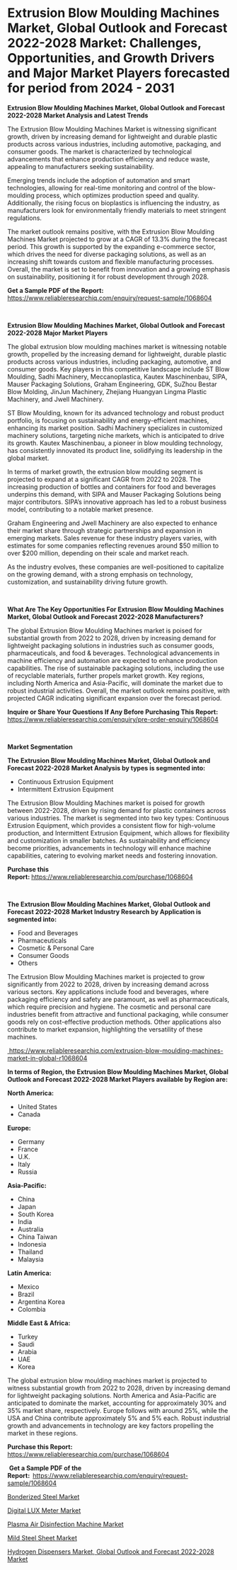 <p><h1>Extrusion Blow Moulding Machines Market, Global Outlook and Forecast 2022-2028 Market: Challenges, Opportunities, and Growth Drivers and Major Market Players forecasted for period from 2024 - 2031</h1></p><p><strong>Extrusion Blow Moulding Machines Market, Global Outlook and Forecast 2022-2028 Market Analysis and Latest Trends</strong></p>
<p><p>The Extrusion Blow Moulding Machines Market is witnessing significant growth, driven by increasing demand for lightweight and durable plastic products across various industries, including automotive, packaging, and consumer goods. The market is characterized by technological advancements that enhance production efficiency and reduce waste, appealing to manufacturers seeking sustainability. </p><p>Emerging trends include the adoption of automation and smart technologies, allowing for real-time monitoring and control of the blow-moulding process, which optimizes production speed and quality. Additionally, the rising focus on bioplastics is influencing the industry, as manufacturers look for environmentally friendly materials to meet stringent regulations. </p><p>The market outlook remains positive, with the Extrusion Blow Moulding Machines Market projected to grow at a CAGR of 13.3% during the forecast period. This growth is supported by the expanding e-commerce sector, which drives the need for diverse packaging solutions, as well as an increasing shift towards custom and flexible manufacturing processes. Overall, the market is set to benefit from innovation and a growing emphasis on sustainability, positioning it for robust development through 2028.</p></p>
<p><strong>Get a Sample PDF of the Report:&nbsp;</strong> <a href="https://www.reliableresearchiq.com/enquiry/request-sample/1068604">https://www.reliableresearchiq.com/enquiry/request-sample/1068604</a></p>
<p>&nbsp;</p>
<p><strong>Extrusion Blow Moulding Machines Market, Global Outlook and Forecast 2022-2028 Major Market Players</strong></p>
<p><p>The global extrusion blow moulding machines market is witnessing notable growth, propelled by the increasing demand for lightweight, durable plastic products across various industries, including packaging, automotive, and consumer goods. Key players in this competitive landscape include ST Blow Moulding, Sadhi Machinery, Meccanoplastica, Kautex Maschinenbau, SIPA, Mauser Packaging Solutions, Graham Engineering, GDK, SuZhou Bestar Blow Molding, JinJun Machinery, Zhejiang Huangyan Lingma Plastic Machinery, and Jwell Machinery.</p><p>ST Blow Moulding, known for its advanced technology and robust product portfolio, is focusing on sustainability and energy-efficient machines, enhancing its market position. Sadhi Machinery specializes in customized machinery solutions, targeting niche markets, which is anticipated to drive its growth. Kautex Maschinenbau, a pioneer in blow moulding technology, has consistently innovated its product line, solidifying its leadership in the global market.</p><p>In terms of market growth, the extrusion blow moulding segment is projected to expand at a significant CAGR from 2022 to 2028. The increasing production of bottles and containers for food and beverages underpins this demand, with SIPA and Mauser Packaging Solutions being major contributors. SIPA’s innovative approach has led to a robust business model, contributing to a notable market presence.</p><p>Graham Engineering and Jwell Machinery are also expected to enhance their market share through strategic partnerships and expansion in emerging markets. Sales revenue for these industry players varies, with estimates for some companies reflecting revenues around $50 million to over $200 million, depending on their scale and market reach.</p><p>As the industry evolves, these companies are well-positioned to capitalize on the growing demand, with a strong emphasis on technology, customization, and sustainability driving future growth.</p></p>
<p>&nbsp;</p>
<p><strong>What Are The Key Opportunities For Extrusion Blow Moulding Machines Market, Global Outlook and Forecast 2022-2028 Manufacturers?</strong></p>
<p><p>The global Extrusion Blow Moulding Machines market is poised for substantial growth from 2022 to 2028, driven by increasing demand for lightweight packaging solutions in industries such as consumer goods, pharmaceuticals, and food & beverages. Technological advancements in machine efficiency and automation are expected to enhance production capabilities. The rise of sustainable packaging solutions, including the use of recyclable materials, further propels market growth. Key regions, including North America and Asia-Pacific, will dominate the market due to robust industrial activities. Overall, the market outlook remains positive, with projected CAGR indicating significant expansion over the forecast period.</p></p>
<p><strong>Inquire or Share Your Questions If Any Before Purchasing This Report:</strong> <a href="https://www.reliableresearchiq.com/enquiry/pre-order-enquiry/1068604">https://www.reliableresearchiq.com/enquiry/pre-order-enquiry/1068604</a></p>
<p>&nbsp;</p>
<p><strong>Market Segmentation</strong></p>
<p><strong>The Extrusion Blow Moulding Machines Market, Global Outlook and Forecast 2022-2028 Market Analysis by types is segmented into:</strong></p>
<p><ul><li>Continuous Extrusion Equipment</li><li>Intermittent Extrusion Equipment</li></ul></p>
<p><p>The Extrusion Blow Moulding Machines market is poised for growth between 2022-2028, driven by rising demand for plastic containers across various industries. The market is segmented into two key types: Continuous Extrusion Equipment, which provides a consistent flow for high-volume production, and Intermittent Extrusion Equipment, which allows for flexibility and customization in smaller batches. As sustainability and efficiency become priorities, advancements in technology will enhance machine capabilities, catering to evolving market needs and fostering innovation.</p></p>
<p><strong>Purchase this Report:&nbsp;</strong><a href="https://www.reliableresearchiq.com/purchase/1068604">https://www.reliableresearchiq.com/purchase/1068604</a></p>
<p>&nbsp;</p>
<p><strong>The Extrusion Blow Moulding Machines Market, Global Outlook and Forecast 2022-2028 Market Industry Research by Application is segmented into:</strong></p>
<p><ul><li>Food and Beverages</li><li>Pharmaceuticals</li><li>Cosmetic & Personal Care</li><li>Consumer Goods</li><li>Others</li></ul></p>
<p><p>The Extrusion Blow Moulding Machines market is projected to grow significantly from 2022 to 2028, driven by increasing demand across various sectors. Key applications include food and beverages, where packaging efficiency and safety are paramount, as well as pharmaceuticals, which require precision and hygiene. The cosmetic and personal care industries benefit from attractive and functional packaging, while consumer goods rely on cost-effective production methods. Other applications also contribute to market expansion, highlighting the versatility of these machines.</p></p>
<p><a href="https://www.reliableresearchiq.com/extrusion-blow-moulding-machines-market-in-global-r1068604">&nbsp;https://www.reliableresearchiq.com/extrusion-blow-moulding-machines-market-in-global-r1068604</a></p>
<p><strong>In terms of Region, the Extrusion Blow Moulding Machines Market, Global Outlook and Forecast 2022-2028 Market Players available by Region are:</strong></p>
<p>
    <p> <strong> North America: </strong>
        <ul>
            <li>United States</li>
            <li>Canada</li>
        </ul>
        </p> 
    <p> <strong> Europe: </strong>
        <ul>
            <li>Germany</li>
            <li>France</li>
            <li>U.K.</li>
            <li>Italy</li>
            <li>Russia</li>
        </ul>
        </p> 
    <p> <strong> Asia-Pacific: </strong>
        <ul>
            <li>China</li>
            <li>Japan</li>
            <li>South Korea</li>
            <li>India</li>
            <li>Australia</li>
            <li>China Taiwan</li>
            <li>Indonesia</li>
            <li>Thailand</li>
            <li>Malaysia</li>
        </ul>
        </p> 
    <p> <strong> Latin America: </strong>
        <ul>
            <li>Mexico</li>
            <li>Brazil</li>
            <li>Argentina Korea</li>
            <li>Colombia</li>
        </ul>
        </p> 
    <p> <strong> Middle East & Africa: </strong>
        <ul>
            <li>Turkey</li>
            <li>Saudi</li>
            <li>Arabia</li>
            <li>UAE</li>
            <li>Korea</li>
        </ul>
    </p>
    </p>
<p><p>The global extrusion blow moulding machines market is projected to witness substantial growth from 2022 to 2028, driven by increasing demand for lightweight packaging solutions. North America and Asia-Pacific are anticipated to dominate the market, accounting for approximately 30% and 35% market share, respectively. Europe follows with around 25%, while the USA and China contribute approximately 5% and 5% each. Robust industrial growth and advancements in technology are key factors propelling the market in these regions.</p></p>
<p><strong>Purchase this Report: </strong><a href="https://www.reliableresearchiq.com/purchase/1068604">https://www.reliableresearchiq.com/purchase/1068604</a></p>
<p>&nbsp;<strong>Get a Sample PDF of the Report:&nbsp;&nbsp;</strong><a href="https://www.reliableresearchiq.com/enquiry/request-sample/1068604">https://www.reliableresearchiq.com/enquiry/request-sample/1068604</a></p>
<p><strong></strong></p>
<p><p><a href="https://issuu.com/reportprime-2/docs/bonderized-steel-market-size-2030.p_545fa4c26f0f53">Bonderized Steel Market</a></p><p><a href="https://medium.com/@denisolden565/the-digital-lux-meter-market-has-grown-significantly-as-a-result-of-several-important-causes-47b15f8681e2">Digital LUX Meter Market</a></p><p><a href="https://www.linkedin.com/pulse/plasma-air-disinfection-machine-market-global-regional-analysis-htj8f?trackingId=piHVB0VlRQedQ7heQnedHg%3D%3D">Plasma Air Disinfection Machine Market</a></p><p><a href="https://issuu.com/reportprime-2/docs/mild-steel-sheet-market-size-2030.p_a374e2a484ac92">Mild Steel Sheet Market</a></p><p><a href="https://github.com/MelgarBasny/Market-Research-Report-List-1/blob/main/hydrogen-dispensers-market-global-outlook-and-forecast-2022-2028-market.md">Hydrogen Dispensers Market, Global Outlook and Forecast 2022-2028 Market</a></p></p>